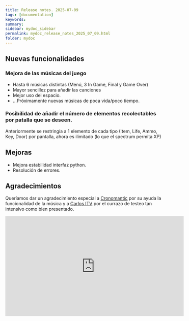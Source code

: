 ```yaml
---
title: Release notes. 2025-07-09
tags: [documentation]
keywords:
summary: 
sidebar: mydoc_sidebar
permalink: mydoc_release_notes_2025_07_09.html
folder: mydoc
---
```


## Nuevas funcionalidades
### Mejora de las músicas del juego
* Hasta 6 músicas distintas (Menú, 3 In Game, Final y Game Over)
* Mayor sencillez para añadir las canciones
* Mejor uso del espacio.
* ...Próximamente nuevas músicas de poca vida/poco tiempo.

### Posibilidad de añadir el número de elementos recolectables por patalla que se deseen.
Anteriormente se restringía a 1 elemento de cada tipo (Item, Life, Ammo, Key, Door) por pantalla, ahora es ilimitado (lo que el spectrum permita XP)

## Mejoras
* Mejora estabilidad interfaz python.
* Resolución de errores.

## Agradecimientos
Queríamos dar un agradecimiento especial a [Cronomantic](https://x.com/cronomantic) por su ayuda la funcionalidad de la música y a [Carlos ITV](https://x.com/Charlyitv) por el currazo de testeo tan intensivo como bien presentado.

<iframe width="560" height="315" src="https://www.youtube.com/embed/8WBksEtrlPI?si=uBR9hfCTzkCuz_ta" title="YouTube video player" frameborder="0" allow="accelerometer; autoplay; clipboard-write; encrypted-media; gyroscope; picture-in-picture; web-share" referrerpolicy="strict-origin-when-cross-origin" allowfullscreen></iframe>